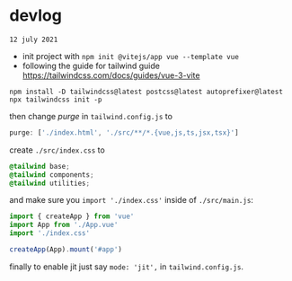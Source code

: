 # devlog

`12 july 2021`

- init project with `npm init @vitejs/app vue --template vue`
- following the guide for tailwind guide https://tailwindcss.com/docs/guides/vue-3-vite

```
npm install -D tailwindcss@latest postcss@latest autoprefixer@latest
npx tailwindcss init -p
```

then change _purge_ in `tailwind.config.js` to

```js
purge: ['./index.html', './src/**/*.{vue,js,ts,jsx,tsx}']
```

create `./src/index.css` to

```css
@tailwind base;
@tailwind components;
@tailwind utilities;
```

and make sure you `import './index.css'` inside of `./src/main.js`:

```js
import { createApp } from 'vue'
import App from './App.vue'
import './index.css'

createApp(App).mount('#app')
```

finally to enable jit just say `mode: 'jit',` in `tailwind.config.js`.
